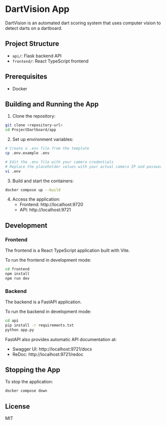 # DartVision App

DartVision is an automated dart scoring system that uses computer vision to detect darts on a dartboard.

## Project Structure

- `api/`: Flask backend API
- `frontend/`: React TypeScript frontend

## Prerequisites

- Docker

## Building and Running the App

1. Clone the repository:
```bash
git clone <repository-url>
cd ProjectDartboard/app
```

2. Set up environment variables:
```bash
# Create a .env file from the template
cp .env.example .env

# Edit the .env file with your camera credentials
# Replace the placeholder values with your actual camera IP and password
vi .env
```

3. Build and start the containers:
```bash
docker compose up --build
```

4. Access the application:
   - Frontend: http://localhost:9720
   - API: http://localhost:9721

## Development

### Frontend

The frontend is a React TypeScript application built with Vite.

To run the frontend in development mode:

```bash
cd frontend
npm install
npm run dev
```

### Backend

The backend is a FastAPI application.

To run the backend in development mode:

```bash
cd api
pip install -r requirements.txt
python app.py
```

FastAPI also provides automatic API documentation at:
- Swagger UI: http://localhost:9721/docs
- ReDoc: http://localhost:9721/redoc

## Stopping the App

To stop the application:

```bash
docker compose down
```

## License

MIT